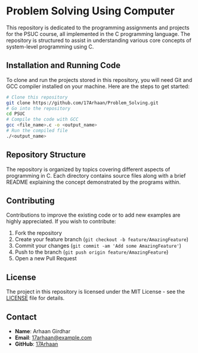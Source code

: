 
# Problem Solving Using Computer

This repository is dedicated to the programming assignments and projects for the PSUC course, all implemented in the C programming language. The repository is structured to assist in understanding various core concepts of system-level programming using C.

## Installation and Running Code

To clone and run the projects stored in this repository, you will need Git and GCC compiler installed on your machine. Here are the steps to get started:

```bash
# Clone this repository
git clone https://github.com/17Arhaan/Problem_Solving.git
# Go into the repository
cd PSUC
# Compile the code with GCC
gcc <file_name>.c -o <output_name>
# Run the compiled file
./<output_name>
```

## Repository Structure

The repository is organized by topics covering different aspects of programming in C. Each directory contains source files along with a brief README explaining the concept demonstrated by the programs within.

## Contributing

Contributions to improve the existing code or to add new examples are highly appreciated. If you wish to contribute:

1. Fork the repository
2. Create your feature branch (`git checkout -b feature/AmazingFeature`)
3. Commit your changes (`git commit -am 'Add some AmazingFeature'`)
4. Push to the branch (`git push origin feature/AmazingFeature`)
5. Open a new Pull Request

## License

The project in this repository is licensed under the MIT License - see the [LICENSE](LICENSE) file for details.

## Contact

- **Name**: Arhaan Girdhar
- **Email**: [17arhaan@example.com](mailto:arhaan.girdhar@gmail.com)
- **GitHub**: [17Arhaan](https://github.com/17Arhaan)
